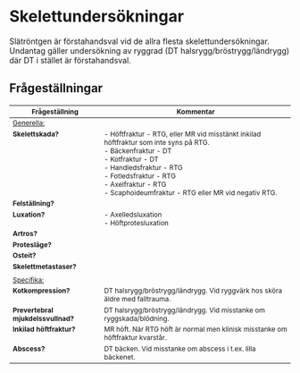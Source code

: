 # Skelettundersökningar

Slätröntgen är förstahandsval vid de allra flesta skelettundersökningar. Undantag gäller undersökning av ryggrad (DT halsrygg/bröstrygg/ländrygg) där DT i stället är förstahandsval. 

## Frågeställningar
| Frågeställning       | Kommentar           | 
| ------------- |-------------| 
| <u>Generella: </u>| |
|<b>Skelettskada?</b>| - Höftfraktur - RTG, eller MR vid misstänkt inkilad höftfraktur som inte syns på RTG.<br> - Bäckenfraktur - DT<br> - Kotfraktur - DT<br> - Handledsfraktur - RTG<br> - Fotledsfraktur - RTG<br> - Axelfraktur - RTG<br> - Scaphoideumfraktur - RTG eller MR vid negativ RTG. |
|<b>Felställning?</b>||
|<b>Luxation?</b>| - Axelledsluxation<br> - Höftprotesluxation |
|<b>Artros?</b>||
|<b>Protesläge?</b>||
|<b>Osteit?</b>||
|<b>Skelettmetastaser?</b>||
|||
| <u>Specifika: </u>| |
|<b>Kotkompression?</b>| DT halsrygg/bröstrygg/ländrygg. Vid ryggvärk hos sköra äldre med falltrauma. |
|<b>Prevertebral mjukdelssvullnad?</b>| DT halsrygg/bröstrygg/ländrygg. Vid misstanke om ryggskada/blödning. |
|<b>Inkilad höftfraktur?</b>| MR höft. När RTG höft är normal men klinisk misstanke om höftfraktur kvarstår. |
|<b>Abscess?</b>|DT bäcken. Vid misstanke om abscess i t.ex. lilla bäckenet.|


<style> 
table {
    font-size: 12px;
}

table td {
    vertical-align: top;
}


</style>
